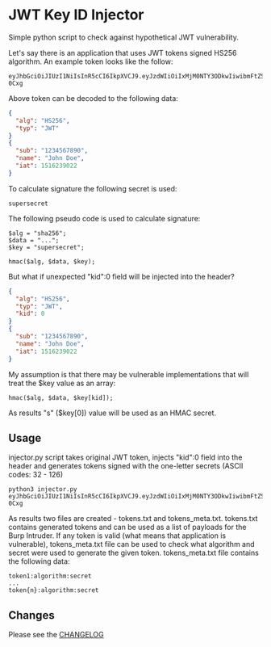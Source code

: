 # JWT Key ID Injector
Simple python script to check against hypothetical JWT vulnerability.

Let's say there is an application that uses JWT tokens signed HS256 algorithm. An example token looks like the follow:
```
eyJhbGciOiJIUzI1NiIsInR5cCI6IkpXVCJ9.eyJzdWIiOiIxMjM0NTY3ODkwIiwibmFtZSI6IkpvaG4gRG9lIiwiaWF0IjoxNTE2MjM5MDIyfQ.zbgd5BNF1cqQ_prCEqIvBTjSxMS8bDLnJAE_wE-0Cxg
```
Above token can be decoded to the following data:
```json
{
  "alg": "HS256",
  "typ": "JWT"
}
{
  "sub": "1234567890",
  "name": "John Doe",
  "iat": 1516239022
}
```
To calculate signature the following secret is used:
```
supersecret
```

The following pseudo code is used to calculate signature:
```
$alg = "sha256";
$data = "...";
$key = "supersecret";

hmac($alg, $data, $key);
```
But what if unexpected "kid":0 field will be injected into the header?
```json
{
  "alg": "HS256",
  "typ": "JWT",
  "kid": 0
}
{
  "sub": "1234567890",
  "name": "John Doe",
  "iat": 1516239022
}
```

My assumption is that there may be vulnerable implementations that will treat the $key value as an array:
```
hmac($alg, $data, $key[kid]);
```
As results "s" ($key[0]) value will be used as an HMAC secret.

## Usage
injector.py script takes original JWT token,
injects "kid":0 field into the header
and generates tokens signed with the one-letter secrets (ASCII codes: 32 - 126)

```
python3 injector.py eyJhbGciOiJIUzI1NiIsInR5cCI6IkpXVCJ9.eyJzdWIiOiIxMjM0NTY3ODkwIiwibmFtZSI6IkpvaG4gRG9lIiwiaWF0IjoxNTE2MjM5MDIyfQ.zbgd5BNF1cqQ_prCEqIvBTjSxMS8bDLnJAE_wE-0Cxg
```
As results two files are created - tokens.txt and tokens_meta.txt.
tokens.txt contains generated tokens and can be used as a list of payloads for the Burp Intruder.
If any token is valid (what means that application is vulnerable),
tokens_meta.txt file can be used to check what algorithm and secret were used to generate the given token.
tokens_meta.txt file contains the following data:
```
token1:algorithm:secret
...
token{n}:algorithm:secret
```

## Changes
Please see the [CHANGELOG](CHANGELOG)
